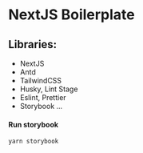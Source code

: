 # NextJS Boilerplate

## Libraries:

- NextJS
- Antd
- TailwindCSS
- Husky, Lint Stage
- Eslint, Prettier
- Storybook
  ...

#### Run storybook

```
yarn storybook
```
